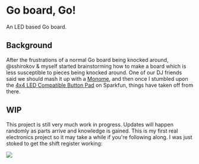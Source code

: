 # Go board, Go!

An LED based Go board.

## Background

After the frustrations of a normal Go board being knocked around, @sshirokov &
myself started brainstorming how to make a board which is less susceptible to
pieces being knocked around. One of our DJ friends said we should mash it up
with a [Monome](http://monome.org/), and then once I stumbled upon the [4x4 LED
Compatible Button Pad](https://www.sparkfun.com/products/7835) on Sparkfun,
things have taken off from there.

## WIP

This project is still very much work in progress. Updates will happen randomly
as parts arrive and knowledge is gained. This is my first real electronics
project so it may take a while if you're following along. I was just stoked to
get the shift register working:

![](https://f.cloud.github.com/assets/2546/2133182/88714a80-92be-11e3-959c-c7370c40f461.gif)

